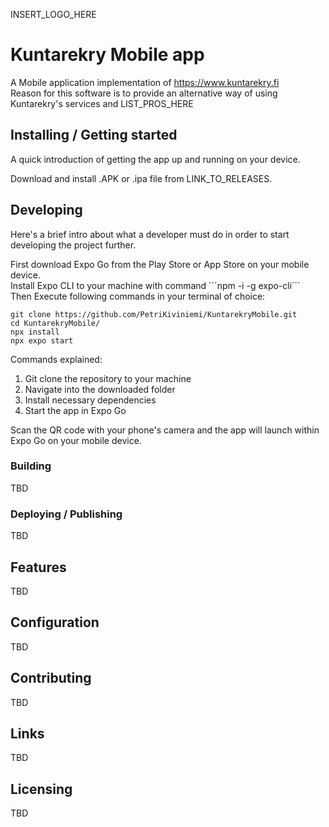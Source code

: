 INSERT_LOGO_HERE 

# Kuntarekry Mobile app

A Mobile application implementation of https://www.kuntarekry.fi  
Reason for this software is to provide an alternative way of using Kuntarekry's services and LIST_PROS_HERE  

## Installing / Getting started

A quick introduction of getting the app up and running on your device.  
  
Download and install .APK or .ipa file from LINK_TO_RELEASES.  

## Developing

Here's a brief intro about what a developer must do in order to start developing
the project further.  

First download Expo Go from the Play Store or App Store on your mobile device.  
Install Expo CLI to your machine with command ´´´npm -i -g expo-cli´´´  
Then Execute following commands in your terminal of choice:  

```shell
git clone https://github.com/PetriKiviniemi/KuntarekryMobile.git
cd KuntarekryMobile/
npx install
npx expo start
```  
  
Commands explained:  
1. Git clone the repository to your machine  
2. Navigate into the downloaded folder  
3. Install necessary dependencies  
4. Start the app in Expo Go
  
Scan the QR code with your phone's camera and the app will launch within Expo Go on your mobile device.

### Building
  
TBD  
  
### Deploying / Publishing
    
TBD  

## Features
   
TBD  
  
## Configuration
  
TBD  
  
## Contributing
  
TBD  
  
## Links
   
TBD  
   
## Licensing
  
TBD  
  